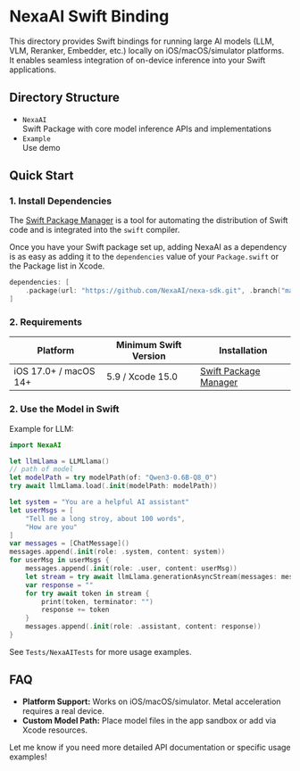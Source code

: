 # NexaAI Swift Binding

This directory provides Swift bindings for running large AI models (LLM, VLM, Reranker, Embedder, etc.) locally on iOS/macOS/simulator platforms. It enables seamless integration of on-device inference into your Swift applications.

## Directory Structure

- `NexaAI`  
  Swift Package with core model inference APIs and implementations
- `Example`  
  Use demo

## Quick Start

### 1. Install Dependencies

The [Swift Package Manager](https://swift.org/package-manager/) is a tool for automating the distribution of Swift code and is integrated into the `swift` compiler.

Once you have your Swift package set up, adding NexaAI as a dependency is as easy as adding it to the `dependencies` value of your `Package.swift` or the Package list in Xcode.

```swift
dependencies: [
    .package(url: "https://github.com/NexaAI/nexa-sdk.git", .branch("main"))
]
```

### 2. Requirements

| Platform               | Minimum Swift Version | Installation                                   |
| -----------------------| --------------------- | -----------------------------------------------|
| iOS 17.0+ / macOS 14+  | 5.9 / Xcode 15.0      | [Swift Package Manager](#swift-package-manager)|


### 2. Use the Model in Swift

Example for LLM:

```swift
import NexaAI

let llmLlama = LLMLlama()
// path of model
let modelPath = try modelPath(of: "Qwen3-0.6B-Q8_0")
try await llmLlama.load(.init(modelPath: modelPath))

let system = "You are a helpful AI assistant"
let userMsgs = [
    "Tell me a long stroy, about 100 words",
    "How are you"
]
var messages = [ChatMessage]()
messages.append(.init(role: .system, content: system))
for userMsg in userMsgs {
    messages.append(.init(role: .user, content: userMsg))
    let stream = try await llmLlama.generationAsyncStream(messages: messages)
    var response = ""
    for try await token in stream {
        print(token, terminator: "")
        response += token
    }
    messages.append(.init(role: .assistant, content: response))
}
```

See `Tests/NexaAITests` for more usage examples.

## FAQ

- **Platform Support:** Works on iOS/macOS/simulator. Metal acceleration requires a real device.
- **Custom Model Path:** Place model files in the app sandbox or add via Xcode resources.

Let me know if you need more detailed API documentation or specific usage examples!